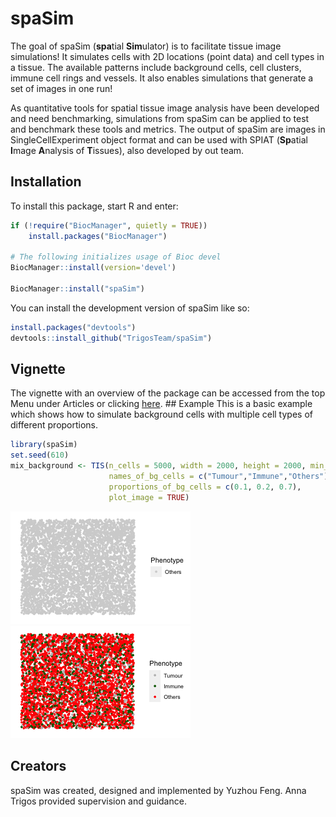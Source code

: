 
<!-- README.md is generated from README.Rmd. Please edit that file -->

# spaSim

<!-- badges: start -->
<!-- badges: end -->

The goal of spaSim (**spa**tial **Sim**ulator) is to facilitate tissue
image simulations! It simulates cells with 2D locations (point data) and
cell types in a tissue. The available patterns include background cells,
cell clusters, immune cell rings and vessels. It also enables
simulations that generate a set of images in one run!

As quantitative tools for spatial tissue image analysis have been
developed and need benchmarking, simulations from spaSim can be applied
to test and benchmark these tools and metrics. The output of spaSim are
images in SingleCellExperiment object format and can be used with SPIAT
(**Sp**atial **I**mage **A**nalysis of **T**issues), also developed by
out team.

## Installation

To install this package, start R and enter:

``` r
if (!require("BiocManager", quietly = TRUE))
    install.packages("BiocManager")

# The following initializes usage of Bioc devel
BiocManager::install(version='devel')

BiocManager::install("spaSim")
```

You can install the development version of spaSim like so:

``` r
install.packages("devtools")
devtools::install_github("TrigosTeam/spaSim")
```

## Vignette

The vignette with an overview of the package can be accessed from the
top Menu under Articles or clicking
[here](https://trigosteam.github.io/spaSim/). \#\# Example This is a
basic example which shows how to simulate background cells with multiple
cell types of different proportions.

``` r
library(spaSim)
set.seed(610)
mix_background <- TIS(n_cells = 5000, width = 2000, height = 2000, min_d = 10,
                      names_of_bg_cells = c("Tumour","Immune","Others"),
                      proportions_of_bg_cells = c(0.1, 0.2, 0.7),
                      plot_image = TRUE)
```

![](man/figures/README-example-1.png)<!-- -->![](man/figures/README-example-2.png)<!-- -->

## Creators

spaSim was created, designed and implemented by Yuzhou Feng. Anna Trigos
provided supervision and guidance.
